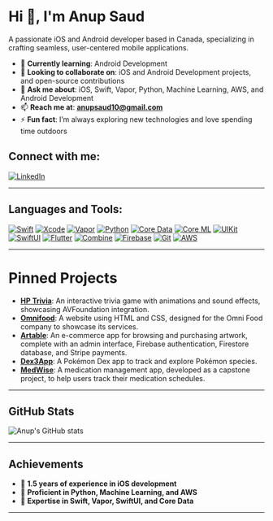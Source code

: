 # Hi 👋, I'm Anup Saud

A passionate iOS and Android developer based in Canada, specializing in crafting seamless, user-centered mobile applications.

- 🌱 **Currently learning**: Android Development
- 👯 **Looking to collaborate on**: iOS and Android Development projects, and open-source contributions
- 💬 **Ask me about**: iOS, Swift, Vapor, Python, Machine Learning, AWS, and Android Development
- 📫 **Reach me at**: **anupsaud10@gmail.com**
- ⚡ **Fun fact**: I’m always exploring new technologies and love spending time outdoors

## Connect with me:
[![LinkedIn](https://img.shields.io/badge/LinkedIn-0077B5?style=for-the-badge&logo=linkedin&logoColor=white)](https://www.linkedin.com/in/anupsaud1/)

---

## Languages and Tools:

[![Swift](https://img.shields.io/badge/Swift-F05138?style=for-the-badge&logo=swift&logoColor=white)](https://developer.apple.com/swift/)
[![Xcode](https://img.shields.io/badge/Xcode-007ACC?style=for-the-badge&logo=xcode&logoColor=white)](https://developer.apple.com/xcode/)
[![Vapor](https://img.shields.io/badge/Vapor-00BFFF?style=for-the-badge&logo=vapor&logoColor=white)](https://vapor.codes/)
[![Python](https://img.shields.io/badge/Python-3776AB?style=for-the-badge&logo=python&logoColor=white)](https://www.python.org/)
[![Core Data](https://img.shields.io/badge/CoreData-4A154B?style=for-the-badge&logo=core-data&logoColor=white)](https://developer.apple.com/documentation/coredata/)
[![Core ML](https://img.shields.io/badge/CoreML-5D90FF?style=for-the-badge&logo=apple&logoColor=white)](https://developer.apple.com/documentation/coreml/)
[![UIKit](https://img.shields.io/badge/UIKit-2396F3?style=for-the-badge&logo=uikit&logoColor=white)](https://developer.apple.com/documentation/uikit/)
[![SwiftUI](https://img.shields.io/badge/SwiftUI-0062B1?style=for-the-badge&logo=swift&logoColor=white)](https://developer.apple.com/xcode/swiftui/)
[![Flutter](https://img.shields.io/badge/Flutter-02569B?style=for-the-badge&logo=flutter&logoColor=white)](https://flutter.dev/)
[![Combine](https://img.shields.io/badge/Combine-0056D1?style=for-the-badge&logo=apple&logoColor=white)](https://developer.apple.com/documentation/combine/)
[![Firebase](https://img.shields.io/badge/Firebase-FFCA28?style=for-the-badge&logo=firebase&logoColor=black)](https://firebase.google.com/)
[![Git](https://img.shields.io/badge/Git-F05032?style=for-the-badge&logo=git&logoColor=white)](https://git-scm.com/)
[![AWS](https://img.shields.io/badge/AWS-FF9900?style=for-the-badge&logo=amazon-aws&logoColor=white)](https://aws.amazon.com/)

---

# Pinned Projects

- [**HP Trivia**](https://github.com/anup810/HP-Trivia): An interactive trivia game with animations and sound effects, showcasing AVFoundation integration.
- [**Omnifood**](https://github.com/anup810/Omnifood): A website using HTML and CSS, designed for the Omni Food company to showcase its services.
- [**Artable**](https://github.com/anup810/Artable): An e-commerce app for browsing and purchasing artwork, complete with an admin interface, Firebase authentication, Firestore database, and Stripe payments.
- [**Dex3App**](https://github.com/anup810/Dex3App): A Pokémon Dex app to track and explore Pokémon species.
- [**MedWise**](https://github.com/pawan779/MedWise-Capstone-Project): A medication management app, developed as a capstone project, to help users track their medication schedules.


---

## GitHub Stats

![Anup's GitHub stats](https://github-readme-stats.vercel.app/api?username=anup810&show_icons=true&theme=radical)

---

## Achievements

- 🌟 **1.5 years of experience in iOS development**
- 🧠 **Proficient in Python, Machine Learning, and AWS**
- 🚀 **Expertise in Swift, Vapor, SwiftUI, and Core Data**

---
